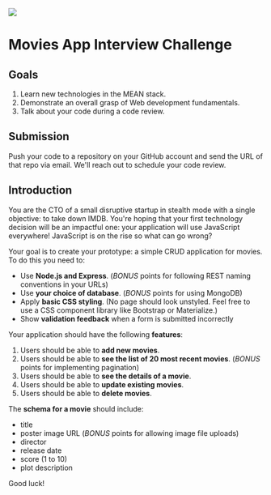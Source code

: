 ![](https://i.imgur.com/1QgrNNw.png)

# Movies App Interview Challenge

## Goals
1. Learn new technologies in the MEAN stack.
2. Demonstrate an overall grasp of Web development fundamentals.
3. Talk about your code during a code review.

## Submission
Push your code to a repository on your GitHub account
and send the URL of that repo via email.
We'll reach out to schedule your code review.

## Introduction
You are the CTO of a small disruptive startup in stealth mode
with a single objective: to take down IMDB.
You're hoping that your first technology decision will be an impactful one:
your application will use JavaScript everywhere!
JavaScript is on the rise so what can go wrong?

Your goal is to create your prototype: a simple CRUD application for movies.
To do this you need to:
- Use **Node.js and Express**.
  (_BONUS_ points for following REST naming conventions in your URLs)
- Use **your choice of database**.
  (_BONUS_ points for using MongoDB)
- Apply **basic CSS styling**. (No page should look unstyled. Feel free to use a CSS component library like Bootstrap or Materialize.)
- Show **validation feedback** when a form is submitted incorrectly

Your application should have the following **features**:
1. Users should be able to **add new movies**.
2. Users should be able to **see the list of 20 most recent movies**.
  (_BONUS_ points for implementing pagination)
3. Users should be able to **see the details of a movie**.
4. Users should be able to **update existing movies**.
5. Users should be able to **delete movies**.

The **schema for a movie** should include:
- title
- poster image URL (_BONUS_ points for allowing image file uploads)
- director
- release date
- score (1 to 10)
- plot description

Good luck!
